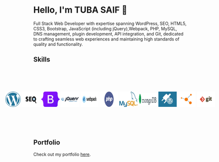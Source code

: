# Hello, I'm TUBA SAIF 👋

Full Stack Web Developer with expertise spanning WordPress, SEO, HTML5, CSS3, Bootstrap, JavaScript (including jQuery),Webpack, PHP, MySQL, DNS management, plugin development, API integration, and Git, dedicated to crafting seamless web experiences and maintaining high standards of quality and functionality.

## Skills

<div style="display: flex; justify-content: center; align-items: center; height: 200px;">
    <img src="/SKILL/wplogo.png" alt="Skill" width="60" height="50" style="margin: 2px;" />
    <img src="/SKILL/seologo.png" alt="Skill" width="60" height="50" style="margin: 2px;"/>
    <img src="/SKILL/Bootstraplogo.png" alt="Skill" width="60" height="50" style="margin: 2px;"/>
    <img src="/SKILL/jquerylogo.png" alt="Skill" width="60" height="50" style="margin: 2px;"/>
    <img src="/SKILL/webpacklogo.png" alt="Skill" width="60" height="50" style="margin: 2px;"/>
    <img src="/SKILL/phplogo.png" alt="Skill" width="60" height="50" style="margin: 2px;"/>
    <img src="/SKILL/Mysqllogo.png" alt="Skill" width="60" height="50" style="margin: 2px;"/>
    <img src="/SKILL/MongoDBlogo.png" alt="Skill" width="60" height="40" style="margin: 2px;"/>
    <img src="/SKILL/wpplugin.JPG" alt="Skill" width="60" height="50" style="margin: 2px;"/>
    <img src="/SKILL/wprestapilogo.png" alt="Skill" width="60" height="50" style="margin: 2px;"/>
    <img src="/SKILL/gitlogo.png" alt="Skill" width="60" height="50" style="margin: 2px;"/>
</div>

## Portfolio

Check out my portfolio <a href="https://tubasaif.github.io/">here</a>.

